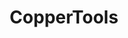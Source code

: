 ---
title: "CopperTools"
description: "Collection of common tools that I use in most of my unity projects"
hidden: false
link: "https://github.com/copperdevs/CopperTools"
source: "https://github.com/copperdevs/CopperTools"
category: Unity Packages
---